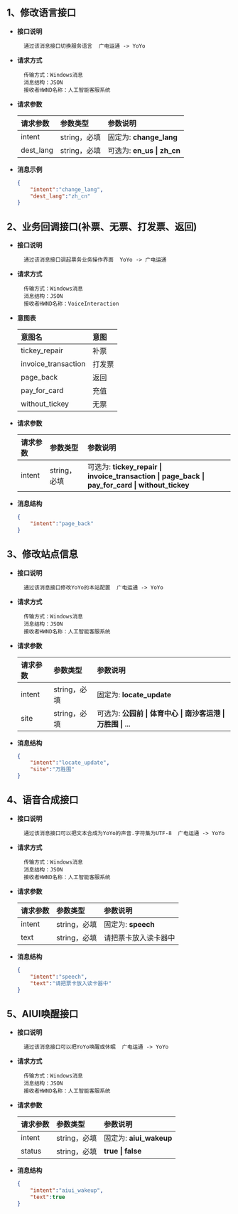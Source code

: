 ## 1、修改语言接口
- **接口说明**
    > 
        通过该消息接口切换服务语言  广电运通 -> YoYo
- **请求方式**
    >
        传输方式：Windows消息
        消息结构：JSON
        接收者HWND名称：人工智能客服系统

- **请求参数**
    >
    | 请求参数      |     参数类型 |   参数说明   |
    | :-------- | :--------| :------ |
    | intent|  string，必填|  固定为: **change_lang**|
    | dest_lang|   string，必填|  可选为: **en_us \| zh_cn**|

- **消息示例**
    >
    ```json
    {
        "intent":"change_lang",
        "dest_lang":"zh_cn"
    }
    ```

## 2、业务回调接口(补票、无票、打发票、返回)
- **接口说明**
    > 
        通过该消息接口调起票务业务操作界面  YoYo -> 广电运通

- **请求方式**
    >
        传输方式：Windows消息
        消息结构：JSON
        接收者HWND名称：VoiceInteraction

- **意图表**
    >
    |意图名|意图|
    | :-------- | :--------|
    |tickey_repair|补票|
    |invoice_transaction|打发票|
    |page_back|返回|
    |pay_for_card|充值|
    |without_tickey|无票|
- **请求参数**
    >
    | 请求参数      |     参数类型 |   参数说明   |
    | :-------- | :--------| :------ |
    | intent|  string，必填|  可选为: **tickey_repair \| invoice_transaction \| page_back \| pay_for_card \| without_tickey**|

- **消息结构**
    >
    ```json
    {
        "intent":"page_back"
    }
    ```
## 3、修改站点信息
- **接口说明**
    > 
        通过该消息接口修改YoYo的本站配置  广电运通 -> YoYo

- **请求方式**
    >
        传输方式：Windows消息
        消息结构：JSON
        接收者HWND名称：人工智能客服系统

- **请求参数**
    >
    | 请求参数      |     参数类型 |   参数说明   |
    | :-------- | :--------| :------ |
    | intent|  string，必填|  固定为: **locate_update**|
    | site|  string，必填|  可选为: **公园前 \| 体育中心 \| 南沙客运港 \| 万胜围 \| ...**|

- **消息结构**
    >
    ```json
    {
        "intent":"locate_update",
        "site":"万胜围"
    }
    ```
## 4、语音合成接口
- **接口说明**
    > 
        通过该消息接口可以把文本合成为YoYo的声音.字符集为UTF-8  广电运通 -> YoYo

- **请求方式**
    >
        传输方式：Windows消息
        消息结构：JSON
        接收者HWND名称：人工智能客服系统

- **请求参数**
    >
    | 请求参数      |     参数类型 |   参数说明   |
    | :-------- | :--------| :------ |
    | intent|  string，必填|  固定为: **speech**|
    | text|  string，必填|  请把票卡放入读卡器中 |

- **消息结构**
    >
    ```json
    {
        "intent":"speech",
        "text":"请把票卡放入读卡器中"
    }
    ```
## 5、AIUI唤醒接口
- **接口说明**
    > 
        通过该消息接口可以把YoYo唤醒或休眠  广电运通 -> YoYo

- **请求方式**
    >
        传输方式：Windows消息
        消息结构：JSON
        接收者HWND名称：人工智能客服系统

- **请求参数**
    >
    | 请求参数      |     参数类型 |   参数说明   |
    | :-------- | :--------| :------ |
    | intent|  string，必填|  固定为: **aiui_wakeup**|
    | status|  string，必填|  **true \| false** |

- **消息结构**
    >
    ```json
    {
        "intent":"aiui_wakeup",
        "text":true
    }
    ```
